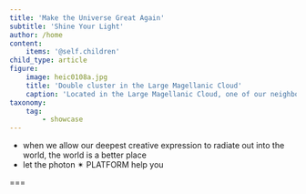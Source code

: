 ```yaml
---
title: 'Make the Universe Great Again'
subtitle: 'Shine Your Light'
author: /home
content:
    items: '@self.children'
child_type: article
figure:
    image: heic0108a.jpg
    title: 'Double cluster in the Large Magellanic Cloud'
    caption: 'Located in the Large Magellanic Cloud, one of our neighbouring dwarf galaxies, this young globular-like star cluster is surrounded by a pattern of filamentary nebulosity that is thought to have been created during supernova blasts. It consists of a main globular cluster in the centre and a younger, smaller cluster, seen below and to the right, composed of extremely hot, blue stars and fainter, red T-Tauri stars. This wide variety of stars allows a thorough study of star formation processes.'
taxonomy:
    tag:
        - showcase
---
```


- when we allow our deepest creative expression to radiate out into the world, the world is a better place
- let the photon ✴ PLATFORM help you

===
